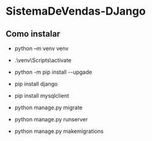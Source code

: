 # SistemaDeVendas-DJango

## Como instalar
- python –m venv venv
- .\venv\Scripts\activate
- python -m pip install --upgade
- pip install django
- pip install mysqlclient
- python manage.py migrate
- python manage.py runserver 


- python manage.py makemigrations